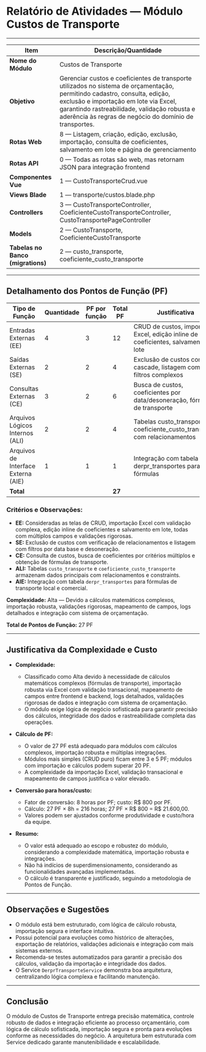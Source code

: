 # Relatório de Atividades — Módulo Custos de Transporte

---

| Item                        | Descrição/Quantidade                                                                                 |
|-----------------------------|-----------------------------------------------------------------------------------------------------|
| **Nome do Módulo**          | Custos de Transporte                                                                                |
| **Objetivo**                | Gerenciar custos e coeficientes de transporte utilizados no sistema de orçamentação, permitindo cadastro, consulta, edição, exclusão e importação em lote via Excel, garantindo rastreabilidade, validação robusta e aderência às regras de negócio do domínio de transportes. |
| **Rotas Web**               | 8 — Listagem, criação, edição, exclusão, importação, consulta de coeficientes, salvamento em lote e página de gerenciamento |
| **Rotas API**               | 0 — Todas as rotas são web, mas retornam JSON para integração frontend                              |
| **Componentes Vue**         | 1 — CustoTransporteCrud.vue                                                                         |
| **Views Blade**             | 1 — transporte/custos.blade.php                                                                     |
| **Controllers**             | 3 — CustoTransporteController, CoeficienteCustoTransporteController, CustoTransportePageController |
| **Models**                  | 2 — CustoTransporte, CoeficienteCustoTransporte                                                    |
| **Tabelas no Banco (migrations)** | 2 — custo_transporte, coeficiente_custo_transporte                                           |

---

## Detalhamento dos Pontos de Função (PF)

| Tipo de Função                        | Quantidade | PF por função | Total PF | Justificativa                                                                 |
|---------------------------------------|------------|---------------|----------|-------------------------------------------------------------------------------|
| Entradas Externas (EE)                | 4          | 3             | 12       | CRUD de custos, importação Excel, edição inline de coeficientes, salvamento em lote |
| Saídas Externas (SE)                  | 2          | 2             | 4        | Exclusão de custos com cascade, listagem com filtros complexos               |
| Consultas Externas (CE)               | 3          | 2             | 6        | Busca de custos, coeficientes por data/desoneração, fórmulas de transporte   |
| Arquivos Lógicos Internos (ALI)       | 2          | 2             | 4        | Tabelas custo_transporte e coeficiente_custo_transporte com relacionamentos  |
| Arquivos de Interface Externa (AIE)   | 1          | 1             | 1        | Integração com tabela derpr_transportes para fórmulas                        |
| **Total**                             |            |               | **27**   |                                                                               |

### Critérios e Observações:
- **EE:** Consideradas as telas de CRUD, importação Excel com validação complexa, edição inline de coeficientes e salvamento em lote, todas com múltiplos campos e validações rigorosas.
- **SE:** Exclusão de custos com verificação de relacionamentos e listagem com filtros por data base e desoneração.
- **CE:** Consulta de custos, busca de coeficientes por critérios múltiplos e obtenção de fórmulas de transporte.
- **ALI:** Tabelas `custo_transporte` e `coeficiente_custo_transporte` armazenam dados principais com relacionamentos e constraints.
- **AIE:** Integração com tabela `derpr_transportes` para fórmulas de transporte local e comercial.

**Complexidade:** Alta — Devido a cálculos matemáticos complexos, importação robusta, validações rigorosas, mapeamento de campos, logs detalhados e integração com sistema de orçamentação.

**Total de Pontos de Função:** 27 PF

---

## Justificativa da Complexidade e Custo

- **Complexidade:**
  - Classificado como Alta devido à necessidade de cálculos matemáticos complexos (fórmulas de transporte), importação robusta via Excel com validação transacional, mapeamento de campos entre frontend e backend, logs detalhados, validações rigorosas de dados e integração com sistema de orçamentação.
  - O módulo exige lógica de negócio sofisticada para garantir precisão dos cálculos, integridade dos dados e rastreabilidade completa das operações.

- **Cálculo de PF:**
  - O valor de 27 PF está adequado para módulos com cálculos complexos, importação robusta e múltiplas integrações.
  - Módulos mais simples (CRUD puro) ficam entre 3 e 5 PF; módulos com importação e cálculos podem superar 20 PF.
  - A complexidade da importação Excel, validação transacional e mapeamento de campos justifica o valor elevado.

- **Conversão para horas/custo:**
  - Fator de conversão: 8 horas por PF; custo: R$ 800 por PF.
  - Cálculo: 27 PF × 8h = 216 horas; 27 PF × R$ 800 = R$ 21.600,00.
  - Valores podem ser ajustados conforme produtividade e custo/hora da equipe.

- **Resumo:**
  - O valor está adequado ao escopo e robustez do módulo, considerando a complexidade matemática, importação robusta e integrações.
  - Não há indícios de superdimensionamento, considerando as funcionalidades avançadas implementadas.
  - O cálculo é transparente e justificado, seguindo a metodologia de Pontos de Função.

---

## Observações e Sugestões
- O módulo está bem estruturado, com lógica de cálculo robusta, importação segura e interface intuitiva.
- Possui potencial para evoluções como histórico de alterações, exportação de relatórios, validações adicionais e integração com mais sistemas externos.
- Recomenda-se testes automatizados para garantir a precisão dos cálculos, validação da importação e integridade dos dados.
- O Service `DerprTransporteService` demonstra boa arquitetura, centralizando lógica complexa e facilitando manutenção.

---

## Conclusão
O módulo de Custos de Transporte entrega precisão matemática, controle robusto de dados e integração eficiente ao processo orçamentário, com lógica de cálculo sofisticada, importação segura e pronta para evoluções conforme as necessidades do negócio. A arquitetura bem estruturada com Service dedicado garante manutenibilidade e escalabilidade. 